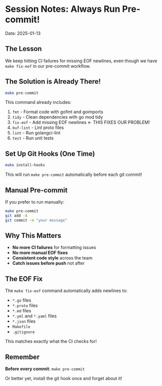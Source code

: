 # Session Notes: Always Run Pre-commit!

Date: 2025-01-13

## The Lesson

We keep hitting CI failures for missing EOF newlines, even though we have `make fix-eof` in our pre-commit workflow.

## The Solution is Already There!

```bash
make pre-commit
```

This command already includes:
1. `fmt` - Format code with gofmt and goimports
2. `tidy` - Clean dependencies with go mod tidy  
3. `fix-eof` - Add missing EOF newlines ← THIS FIXES OUR PROBLEM!
4. `buf-lint` - Lint proto files
5. `lint` - Run golangci-lint
6. `test` - Run unit tests

## Set Up Git Hooks (One Time)

```bash
make install-hooks
```

This will run `make pre-commit` automatically before each git commit!

## Manual Pre-commit

If you prefer to run manually:
```bash
make pre-commit
git add -A
git commit -m "your message"
```

## Why This Matters

- **No more CI failures** for formatting issues
- **No more manual EOF fixes** 
- **Consistent code style** across the team
- **Catch issues before push** not after

## The EOF Fix

The `make fix-eof` command automatically adds newlines to:
- `*.go` files
- `*.proto` files  
- `*.md` files
- `*.yml` and `*.yaml` files
- `*.json` files
- `Makefile`
- `.gitignore`

This matches exactly what the CI checks for!

## Remember

**Before every commit**: `make pre-commit`

Or better yet, install the git hook once and forget about it!
